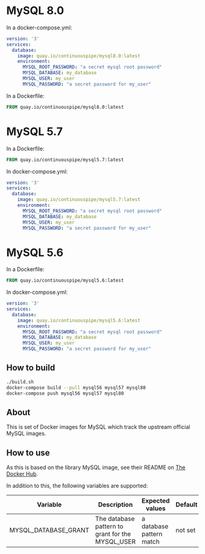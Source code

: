 # MySQL 8.0

In a docker-compose.yml:
```yml
version: '3'
services:
  database:
    image: quay.io/continuouspipe/mysql8.0:latest
    environment:
      MYSQL_ROOT_PASSWORD: "a secret mysql root password"
      MYSQL_DATABASE: my_database
      MYSQL_USER: my_user
      MYSQL_PASSWORD: "a secret password for my_user"
```

In a Dockerfile:
```Dockerfile
FROM quay.io/continuouspipe/mysql8.0:latest
```

# MySQL 5.7

In a Dockerfile:
```Dockerfile
FROM quay.io/continuouspipe/mysql5.7:latest
```
In docker-compose.yml:
```yml
version: '3'
services:
  database:
    image: quay.io/continuouspipe/mysql5.7:latest
    environment:
      MYSQL_ROOT_PASSWORD: "a secret mysql root password"
      MYSQL_DATABASE: my_database
      MYSQL_USER: my_user
      MYSQL_PASSWORD: "a secret password for my_user"
```

# MySQL 5.6

In a Dockerfile:
```Dockerfile
FROM quay.io/continuouspipe/mysql5.6:latest
```
In docker-compose.yml:
```yml
version: '3'
services:
  database:
    image: quay.io/continuouspipe/mysql5.6:latest
    environment:
      MYSQL_ROOT_PASSWORD: "a secret mysql root password"
      MYSQL_DATABASE: my_database
      MYSQL_USER: my_user
      MYSQL_PASSWORD: "a secret password for my_user"
```

## How to build
```bash
./build.sh
docker-compose build --pull mysql56 mysql57 mysql80
docker-compose push mysql56 mysql57 mysql80
```

## About

This is set of Docker images for MySQL which track the upstream official MySQL images.

## How to use

As this is based on the library MySQL image, see their README on [The Docker Hub](https://hub.docker.com/_/mysql/).

In addition to this, the following variables are supported:

Variable | Description | Expected values | Default
--- | --- | --- | ----
MYSQL_DATABASE_GRANT | The database pattern to grant for the MYSQL_USER | a database pattern match | not set
